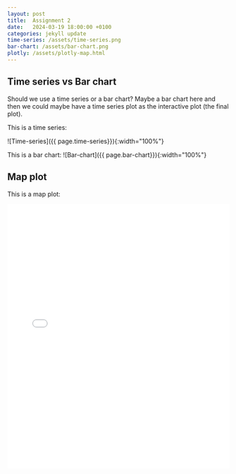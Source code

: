```yaml
---
layout: post
title:  Assignment 2
date:   2024-03-19 18:00:00 +0100
categories: jekyll update
time-series: /assets/time-series.png
bar-chart: /assets/bar-chart.png
plotly: /assets/plotly-map.html
---
```

## Time series vs Bar chart
Should we use a time series or a bar chart? Maybe a bar chart here and then we could maybe have a time series plot as the interactive plot (the final plot).

This is a time series:

![Time-series]({{ page.time-series}}){:width="100%"}

This is a bar chart:
![Bar-chart]({{ page.bar-chart}}){:width="100%"}

## Map plot

This is a map plot:

<iframe src="{{page.plotly}}" width="100%" height="600px" frameborder="0">
    Sorry, your browser doesn't support iframes.
</iframe>
